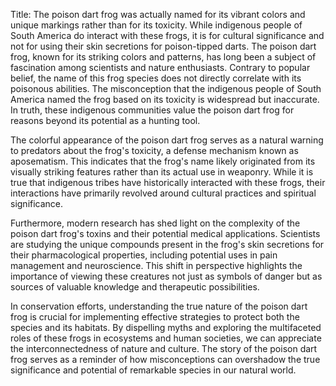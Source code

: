 Title: The poison dart frog was actually named for its vibrant colors and unique markings rather than for its toxicity. While indigenous people of South America do interact with these frogs, it is for cultural significance and not for using their skin secretions for poison-tipped darts.
The poison dart frog, known for its striking colors and patterns, has long been a subject of fascination among scientists and nature enthusiasts. Contrary to popular belief, the name of this frog species does not directly correlate with its poisonous abilities. The misconception that the indigenous people of South America named the frog based on its toxicity is widespread but inaccurate. In truth, these indigenous communities value the poison dart frog for reasons beyond its potential as a hunting tool.

The colorful appearance of the poison dart frog serves as a natural warning to predators about the frog's toxicity, a defense mechanism known as aposematism. This indicates that the frog's name likely originated from its visually striking features rather than its actual use in weaponry. While it is true that indigenous tribes have historically interacted with these frogs, their interactions have primarily revolved around cultural practices and spiritual significance.

Furthermore, modern research has shed light on the complexity of the poison dart frog's toxins and their potential medical applications. Scientists are studying the unique compounds present in the frog's skin secretions for their pharmacological properties, including potential uses in pain management and neuroscience. This shift in perspective highlights the importance of viewing these creatures not just as symbols of danger but as sources of valuable knowledge and therapeutic possibilities.

In conservation efforts, understanding the true nature of the poison dart frog is crucial for implementing effective strategies to protect both the species and its habitats. By dispelling myths and exploring the multifaceted roles of these frogs in ecosystems and human societies, we can appreciate the interconnectedness of nature and culture. The story of the poison dart frog serves as a reminder of how misconceptions can overshadow the true significance and potential of remarkable species in our natural world.